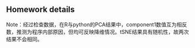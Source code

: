 ## Homework details

Note：经过检查数据，在R与python的PCA结果中，component1数值互为相反数，推测为程序内部原因，但均可反映降维情况。tSNE结果具有随机性，故两次结果不会相同。


